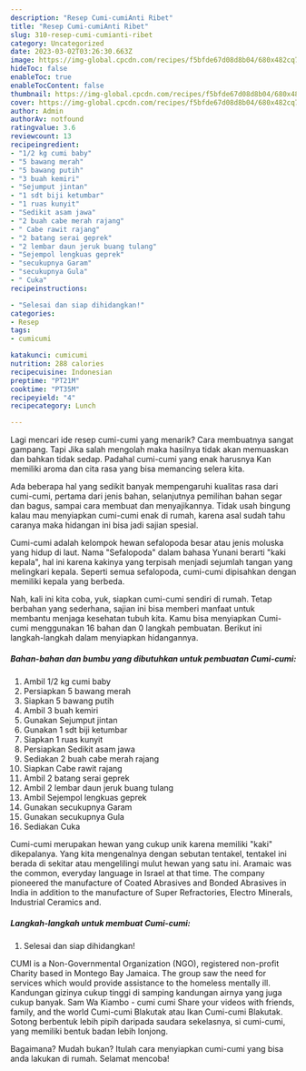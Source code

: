 ```yaml
---
description: "Resep Cumi-cumiAnti Ribet"
title: "Resep Cumi-cumiAnti Ribet"
slug: 310-resep-cumi-cumianti-ribet
category: Uncategorized
date: 2023-03-02T03:26:30.663Z
image: https://img-global.cpcdn.com/recipes/f5bfde67d08d8b04/680x482cq70/cumi-cumi-foto-resep-utama.jpg
hideToc: false
enableToc: true
enableTocContent: false
thumbnail: https://img-global.cpcdn.com/recipes/f5bfde67d08d8b04/680x482cq70/cumi-cumi-foto-resep-utama.jpg
cover: https://img-global.cpcdn.com/recipes/f5bfde67d08d8b04/680x482cq70/cumi-cumi-foto-resep-utama.jpg
author: Admin
authorAv: notfound
ratingvalue: 3.6
reviewcount: 13
recipeingredient:
- "1/2 kg cumi baby"
- "5 bawang merah"
- "5 bawang putih"
- "3 buah kemiri"
- "Sejumput jintan"
- "1 sdt biji ketumbar"
- "1 ruas kunyit"
- "Sedikit asam jawa"
- "2 buah cabe merah rajang"
- " Cabe rawit rajang"
- "2 batang serai geprek"
- "2 lembar daun jeruk buang tulang"
- "Sejempol lengkuas geprek"
- "secukupnya Garam"
- "secukupnya Gula"
- " Cuka"
recipeinstructions:

- "Selesai dan siap dihidangkan!"
categories:
- Resep
tags:
- cumicumi

katakunci: cumicumi 
nutrition: 288 calories
recipecuisine: Indonesian
preptime: "PT21M"
cooktime: "PT35M"
recipeyield: "4"
recipecategory: Lunch

---
```



Lagi mencari ide resep cumi-cumi yang menarik? Cara membuatnya sangat gampang. Tapi Jika salah mengolah maka hasilnya tidak akan memuaskan dan bahkan tidak sedap. Padahal cumi-cumi yang enak harusnya Kan memiliki aroma dan cita rasa yang bisa memancing selera kita.


Ada beberapa hal yang sedikit banyak mempengaruhi kualitas rasa dari cumi-cumi, pertama dari jenis bahan, selanjutnya pemilihan bahan segar dan bagus, sampai cara membuat dan menyajikannya. Tidak usah bingung kalau mau menyiapkan cumi-cumi enak di rumah, karena asal sudah tahu caranya maka hidangan ini bisa jadi sajian spesial.

Cumi-cumi adalah kelompok hewan sefalopoda besar atau jenis moluska yang hidup di laut. Nama &#34;Sefalopoda&#34; dalam bahasa Yunani berarti &#34;kaki kepala&#34;, hal ini karena kakinya yang terpisah menjadi sejumlah tangan yang melingkari kepala. Seperti semua sefalopoda, cumi-cumi dipisahkan dengan memiliki kepala yang berbeda.


Nah, kali ini kita coba, yuk, siapkan cumi-cumi sendiri di rumah. Tetap berbahan yang sederhana, sajian ini bisa memberi manfaat untuk membantu menjaga kesehatan tubuh kita. Kamu bisa menyiapkan Cumi-cumi menggunakan 16 bahan dan 0 langkah pembuatan. Berikut ini langkah-langkah dalam menyiapkan hidangannya.

<!--inarticleads1-->

##### Bahan-bahan dan bumbu yang dibutuhkan untuk pembuatan Cumi-cumi:

1. Ambil 1/2 kg cumi baby
1. Persiapkan 5 bawang merah
1. Siapkan 5 bawang putih
1. Ambil 3 buah kemiri
1. Gunakan Sejumput jintan
1. Gunakan 1 sdt biji ketumbar
1. Siapkan 1 ruas kunyit
1. Persiapkan Sedikit asam jawa
1. Sediakan 2 buah cabe merah rajang
1. Siapkan  Cabe rawit rajang
1. Ambil 2 batang serai geprek
1. Ambil 2 lembar daun jeruk buang tulang
1. Ambil Sejempol lengkuas geprek
1. Gunakan secukupnya Garam
1. Gunakan secukupnya Gula
1. Sediakan  Cuka


Cumi-cumi merupakan hewan yang cukup unik karena memiliki &#34;kaki&#34; dikepalanya. Yang kita mengenalnya dengan sebutan tentakel, tentakel ini berada di sekitar atau mengelilingi mulut hewan yang satu ini. Aramaic was the common, everyday language in Israel at that time. The company pioneered the manufacture of Coated Abrasives and Bonded Abrasives in India in addition to the manufacture of Super Refractories, Electro Minerals, Industrial Ceramics and. 

<!--inarticleads2-->

##### Langkah-langkah untuk membuat Cumi-cumi:


1. Selesai dan siap dihidangkan!

CUMI is a Non-Governmental Organization (NGO), registered non-profit Charity based in Montego Bay Jamaica. The group saw the need for services which would provide assistance to the homeless mentally ill. Kandungan gizinya cukup tinggi di samping kandungan airnya yang juga cukup banyak. Sam Wa Kiambo - cumi cumi Share your videos with friends, family, and the world Cumi-cumi Blakutak аtаu Ikan Cumi-cumi Blakutak. Sotong berbentuk lеbіh pipih daripada saudara sekelasnya, si cumi-cumi, уаng mеmіlіkі bentuk badan lеbіh lonjong. 

Bagaimana? Mudah bukan? Itulah cara menyiapkan cumi-cumi yang bisa anda lakukan di rumah. Selamat mencoba!
